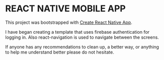 # REACT NATIVE MOBILE APP
This project was bootstrapped with [Create React Native App](https://github.com/react-community/create-react-native-app).

I have began creating a template that uses firebase authentication for logging in.
Also react-navigation is used to navigate between the screens. 

If anyone has any recommendations to clean up, a better way, or anything to help me understand better please do not hesitate.
